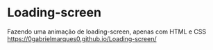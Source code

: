# Loading-screen
Fazendo uma animação de loading-screen, apenas com HTML e CSS </br>
https://0gabrielmarques0.github.io/Loading-screen/
